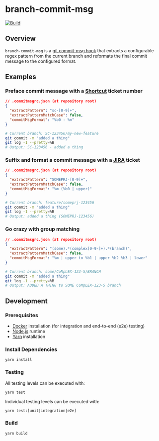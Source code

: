 # branch-commit-msg

[![Build](https://github.com/brajkowski/branch-commit-msg/actions/workflows/build.yml/badge.svg)](https://github.com/brajkowski/branch-commit-msg/actions/workflows/build.yml)

## Overview

`branch-commit-msg` is a [git commit-msg hook](https://git-scm.com/docs/githooks#_commit_msg) that extracts a configurable regex pattern from the current branch and reformats the final commit message to the configured format.

## Examples

### Preface commit message with a [Shortcut](https://shortcut.com/) ticket number

```json
// .commitmsgrc.json (at repository root)
{
  "extractPattern": "sc-[0-9]+",
  "extractPatternMatchCase": false,
  "commitMsgFormat": "%b0 - %m"
}
```

```sh
# Current branch: SC-123456/my-new-feature
git commit -m "added a thing"
git log -1 --pretty=%B
# Output: SC-123456 - added a thing
```

### Suffix and format a commit message with a [JIRA](https://www.atlassian.com/software/jira) ticket

```json
// .commitmsgrc.json (at repository root)
{
  "extractPattern": "SOMEPRJ-[0-9]+",
  "extractPatternMatchCase": false,
  "commitMsgFormat": "%m (%b0 | upper)"
}
```

```sh
# Current branch: feature/someprj-123456
git commit -m "added a thing"
git log -1 --pretty=%B
# Output: added a thing (SOMEPRJ-123456)
```

### Go crazy with group matching

```json
// .commitmsgrc.json (at repository root)
{
  "extractPattern": "(some).*(complex[0-9-]+).*(branch)",
  "extractPatternMatchCase": false,
  "commitMsgFormat": "%m | upper to %b1 | upper %b2 %b3 | lower"
}
```

```sh
# Current branch: some/CoMpLEX-123-5/BRANCH
git commit -m "added a thing"
git log -1 --pretty=%B
# Output: ADDED A THING to SOME CoMpLEX-123-5 branch
```

## Development

### Prerequisites

- [Docker](https://www.docker.com/) installation (for integration and end-to-end (e2e) testing)
- [Node.js](https://nodejs.org/en/) runtime
- [Yarn](https://yarnpkg.com/) installation

### Install Dependencies

```
yarn install
```

### Testing

All testing levels can be executed with:

```
yarn test
```

Individual testing levels can be executed with:

```
yarn test:[unit|integration|e2e]
```

### Build

```
yarn build
```
